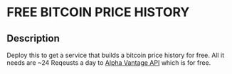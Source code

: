 # FREE BITCOIN PRICE HISTORY

## Description

Deploy this to get a service that builds a bitcoin price history for free.
All it needs are ~24 Reqeusts a day to [Alpha Vantage API](https://www.alphavantage.co/support/#) which is for free.
